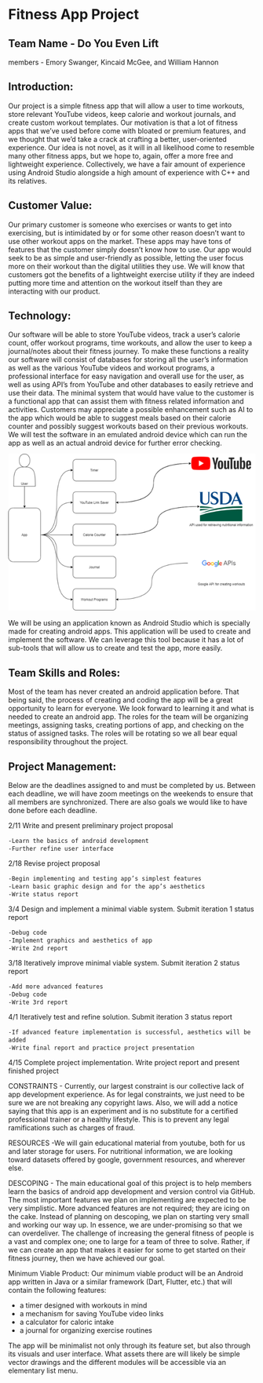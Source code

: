 # Fitness App Project

## Team Name - Do You Even Lift
members - Emory Swanger, Kincaid McGee, and William Hannon

## Introduction:
Our project is a simple fitness app that will allow a user to time workouts, store relevant YouTube videos, keep calorie and workout journals, and create custom workout templates. Our motivation is that a lot of fitness apps that we’ve used before come with bloated or premium features, and we thought that we’d take a crack at crafting a better, user-oriented experience. Our idea is not novel, as it will in all likelihood come to resemble many other fitness apps, but we hope to, again, offer a more free and lightweight experience. Collectively, we have a fair amount of experience using Android Studio alongside a high amount of experience with C++ and its relatives. 

## Customer Value:
Our primary customer is someone who exercises or wants to get into exercising, but is intimidated by or for some other reason doesn’t want to use other workout apps on the market. These apps may have tons of features that the customer simply doesn’t know how to use. Our app would seek to be as simple and user-friendly as possible, letting the user focus more on their workout than the digital utilities they use. We will know that customers got the benefits of a lightweight exercise utility if they are indeed putting more time and attention on the workout itself than they are interacting with our product. 

## Technology:
Our software will be able to store YouTube videos, track a user’s calorie count, offer workout programs, time workouts, and allow the user to keep a journal/notes about their fitness journey. To make these functions a reality our software will consist of databases for storing all the user’s information as well as the various YouTube videos and workout programs, a professional interface for easy navigation and overall use for the user, as well as using API’s from YouTube and other databases to easily retrieve and use their data. The minimal system that would have value to the customer is a functional app that can assist them with fitness related information and activities. Customers may appreciate a possible enhancement such as AI to the app which would be able to suggest meals based on their calorie counter and possibly suggest workouts based on their previous workouts. We will test the software in an emulated android device which can run the app as well as an actual android device for further error checking.
<p align = "center">
  <img src="https://github.com/CS340-21/Fitness_App/blob/main/bd.png">
</p>
We will be using an application known as Android Studio which is specially made for creating android apps. This application will be used to create and implement the software. We can leverage this tool because it has a lot of sub-tools that will allow us to create and test the app, more easily. 

## Team Skills and Roles:
Most of the team has never created an android application before. That being said, the process of creating and coding the app will be a great opportunity to learn for everyone. We look forward to learning it and what is needed to create an android app.
        	The roles for the team will be organizing meetings, assigning tasks, creating portions of app, and checking on the status of assigned tasks. The roles will be rotating so we all bear equal responsibility throughout the project.

## Project Management:
Below are the deadlines assigned to and must be completed by us. Between each deadline, we will have zoom meetings on the weekends to ensure that all members are synchronized. There are also goals we would like to have done before each deadline.

2/11 Write and present preliminary project proposal
	
	-Learn the basics of android development
	-Further refine user interface

2/18 Revise project proposal

	-Begin implementing and testing app’s simplest features
	-Learn basic graphic design and for the app’s aesthetics
	-Write status report

3/4   Design and implement a minimal viable system. Submit iteration 1 status report

	-Debug code
	-Implement graphics and aesthetics of app
	-Write 2nd report

3/18 Iteratively improve minimal viable system. Submit iteration 2 status report

	-Add more advanced features 
	-Debug code
	-Write 3rd report

4/1   Iteratively test and refine solution. Submit iteration 3 status report

	-If advanced feature implementation is successful, aesthetics will be added
	-Write final report and practice project presentation

4/15 Complete project implementation. Write project report and present finished project

CONSTRAINTS - Currently, our largest constraint is our collective lack of app development experience. As for legal constraints, we just need to be sure we are not breaking any copyright laws. Also, we will add a notice saying that this app is an experiment and is no substitute for a certified professional trainer or a healthy lifestyle. This is to prevent any legal ramifications such as charges of fraud.

RESOURCES -We will gain educational material from youtube, both for us and later storage for users. For nutritional information, we are looking toward datasets offered by google, government resources, and wherever else.

DESCOPING - The main educational goal of this project is to help members learn the basics of android app development and version control via GitHub. The most important features we plan on implementing are expected to be very simplistic. More advanced features are not required; they are icing on the cake. Instead of planning on descoping, we plan on starting very small and working our way up. In essence, we are under-promising so that we can overdeliver. The challenge of increasing the general fitness of people is a vast and complex one; one to large for a team of three to solve. Rather, if we can create an app that makes it easier for some to get started on their fitness journey, then we have achieved our goal.

Minimum Viable Product:
Our minimum viable product will be an Android app written in Java or a similar framework (Dart, Flutter, etc.) that will contain the following features: 

 - a timer designed with workouts in mind
 - a mechanism for saving YouTube video links
 - a calculator for caloric intake
 - a journal for organizing exercise routines

The app will be minimalist not only through its feature set, but also through its visuals and user interface. What assets there are will likely be simple vector drawings and the different modules will be accessible via an elementary list menu.

